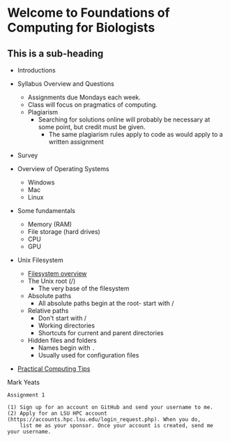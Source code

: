 # Welcome to Foundations of Computing for Biologists

## This is a sub-heading

- Introductions

- Syllabus Overview and Questions
	- Assignments due Mondays each week.
	- Class will focus on pragmatics of computing.
	- Plagiarism
		- Searching for solutions online will probably be necessary at some point, but credit must be given.
    		- The same plagiarism rules apply to code as would apply to a written assignment

- Survey

- Overview of Operating Systems
  - Windows
  - Mac
  - Linux

- Some fundamentals
  - Memory (RAM)
  - File storage (hard drives)
  - CPU
  - GPU

- Unix Filesystem
	- [Filesystem overview](https://github.com/FoundCompBio-Spr22/Intro_Week1/blob/main/Filesystems.md)
 	- The Unix root (/)
   		- The very base of the filesystem
	- Absolute paths
		- All absolute paths begin at the root- start with /
	- Relative paths
		- Don't start with /
		- Working directories
		- Shortcuts for current and parent directories
	- Hidden files and folders
		- Names begin with `.`
		- Usually used for configuration files

- [Practical Computing Tips](https://github.com/FoundCompBio-Spr22/Intro_Week1/blob/main/ComputingTips.md)

Mark Yeats
```
Assignment 1

(1) Sign up for an account on GitHub and send your username to me.
(2) Apply for an LSU HPC account (https://accounts.hpc.lsu.edu/login_request.php). When you do, 
    list me as your sponsor. Once your account is created, send me your username.
```
